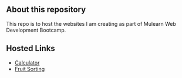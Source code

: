 ## About this repository
This repo is to host the websites I am creating as part of Mulearn Web Development Bootcamp.

## Hosted Links
- [Calculator](https://shreyas-a-s.github.io/mulearn-webdev-bootcamp/cl-web-pt1)
- [Fruit Sorting](https://shreyas-a-s.github.io/mulearn-webdev-bootcamp/cl-web-pt2)
